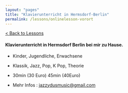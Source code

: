 ```yaml
---
layout: "pages"
title: "Klavierunterricht in Hermsdorf-Berlin"
permalink: /lessons/onlinelesson-vorort
---
```

<a href="/lessons">< Back to Lessons</a>

#### Klavierunterricht in Hermsdorf Berlin bei mir zu Hause.



- Kinder, Jugendliche, Erwachsene

- Klassik, Jazz, Pop, K Pop, Theorie

- 30min (30 Euro) 45min (40Euro)

- Mehr Infos : jazzydusmusic@gmail.com
